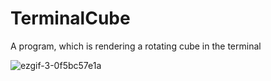 # TerminalCube
A program, which is rendering a rotating cube in the terminal
  
![ezgif-3-0f5bc57e1a](https://user-images.githubusercontent.com/51360404/216776689-4667dc40-7b0b-4257-a169-69c41f77daee.gif)
